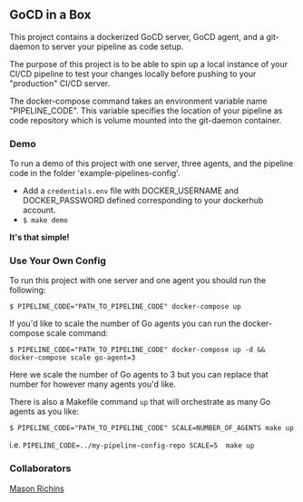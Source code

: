 ## GoCD in a Box

This project contains a dockerized GoCD server, GoCD agent, and a git-daemon to server your pipeline as code setup.

The purpose of this project is to be able to spin up a local instance of your CI/CD pipeline to test your changes locally before pushing to your "production" CI/CD server.

The docker-compose command takes an environment variable name "PIPELINE_CODE". This variable specifies the location of your pipeline as code repository which is volume mounted into the git-daemon container.

### Demo
To run a demo of this project with one server, three agents, and the pipeline code in the folder 'example-pipelines-config'.
- Add a `credentials.env` file with DOCKER_USERNAME and DOCKER_PASSWORD defined corresponding to your dockerhub account.
- `$ make demo`

**It's that simple!**

### Use Your Own Config
To run this project with one server and one agent you should run the following:

`$ PIPELINE_CODE="PATH_TO_PIPELINE_CODE" docker-compose up`

If you'd like to scale the number of Go agents you can run the docker-compose scale command:

`$ PIPELINE_CODE="PATH_TO_PIPELINE_CODE" docker-compose up -d && docker-compose scale go-agent=3`

Here we scale the number of Go agents to 3 but you can replace that number for however many agents you'd like.

There is also a Makefile command `up` that will orchestrate as many Go agents as you like:

`$ PIPELINE_CODE="PATH_TO_PIPELINE_CODE" SCALE=NUMBER_OF_AGENTS make up`

i.e. `PIPELINE_CODE=../my-pipeline-config-repo SCALE=5  make up`

### Collaborators
[Mason Richins](https://github.com/mrichins)
